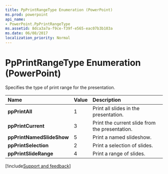 ```yaml
---
title: PpPrintRangeType Enumeration (PowerPoint)
ms.prod: powerpoint
api_name:
- PowerPoint.PpPrintRangeType
ms.assetid: 8dca3a7a-f9ce-f39f-e565-eac07b3b103a
ms.date: 06/08/2017
localization_priority: Normal
---
```



# PpPrintRangeType Enumeration (PowerPoint)

Specifies the type of print range for the presentation.



|Name|Value|Description|
|:-----|:-----|:-----|
|**ppPrintAll**|1|Print all slides in the presentation.|
|**ppPrintCurrent**|3|Print the current slide from the presentation.|
|**ppPrintNamedSlideShow**|5|Print a named slideshow.|
|**ppPrintSelection**|2|Print a selection of slides.|
|**ppPrintSlideRange**|4|Print a range of slides.|

[!include[Support and feedback](~/includes/feedback-boilerplate.md)]